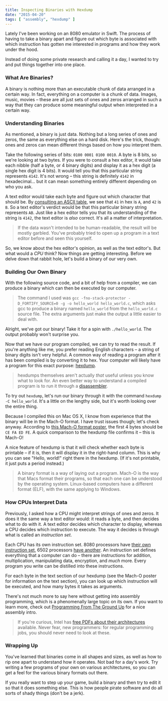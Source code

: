 ```yaml
---
title: Inspecting Binaries with Hexdump
date: "2015-04-20"
tags: [ "assembly", "hexdump" ]
---
```


Lately I've been working on an 8080 emulator in Swift. The process of having to take a binary apart and figure out which byte is associated with which instruction has gotten me interested in programs and how they work under the hood.

Instead of doing some private research and calling it a day, I wanted to try and put things together into one place.

### What Are Binaries?

A binary is nothing more than an executable chunk of data arranged in a certain way. In fact, everything on a computer is a chunk of data. Images, music, movies – these are all just sets of ones and zeros arranged in such a way that they can produce some meaningful output when interpreted in a certain way.

### Understanding Binaries

As mentioned, a binary is just data. Nothing but a long series of ones and zeros, the same as everything else on a hard disk. Here's the trick, though: ones and zeros can mean different things based on how you interpret them.

Take the following series of bits: `0100 0001 0100 0010`. A byte is 8 bits, so we're looking at two bytes. If you were to consult a hex editor, it would take each nibble (half a byte, or 4 binary digits) and display it as a hex digit (a single hex digit is 4 bits). It would tell you that this particular string represents `4142`. It's not wrong – this string is definitely `4142` in hexadecimal... but it can mean something entirely different depending on who you ask.

A text editor would take each byte and figure out which character that should be. By [consulting an ASCII table][1], we see that `41` in hex is `A`, and `42` is `B`. So a text editor's verdict would be that this particular binary string represents `AB`. Just like a hex editor tells you that its understanding of the string is `4142`, the text editor is *also* correct. It's all a matter of interpretation.

> If the data wasn't intended to be human-readable, the result will be mostly garbled. You've probably tried to open up a program in a text editor before and seen this yourself.

So, we know about the hex editor's opinion, as well as the text editor's. But what would a *CPU* think? Now things are getting interesting. Before we delve down that rabbit hole, let's build a binary of our very own.

### Building Our Own Binary

With the following source code, and a bit of help from a compiler, we can produce a binary which can then be executed by our computer.

<script src="https://gist.github.com/samsymons/d2195227a1e116b84268.js"></script>

> The command I used was `gcc -fno-stack-protector -D_FORTIFY_SOURCE=0 -g -o hello_world hello_world.c`, which asks gcc to produce a binary named `hello_world` from the `hello_world.c` source file. The extra arguments just make the output a little easier to deal with.

Alright, we've got our binary! Take it for a spin with `./hello_world`. The output probably won't surprise you.

Now that we have our program compiled, we can try to read the result. If you're anything like me, you prefer reading English characters – a string of binary digits isn't very helpful. A common way of reading a program after it has been compiled is by converting it to hex. Your computer will likely have a program for this exact purpose: [hexdump][2].

> hexdumps themselves aren't actually *that* useful unless you know what to look for. An even better way to understand a compiled program is to run it through a [disassembler][3].

To try out `hexdump`, let's run our binary through it with the command `hexdump -C hello_world`. It's a little on the lengthy side, but it's worth looking over the entire thing.

<script src="https://gist.github.com/samsymons/cf71ed2e575f917daaba.js"></script>

Because I compiled this on Mac OS X, I know from experience that the binary will be in the Mach-O format. I have trust issues though; let's check anyway. According to [this Mach-O format poster][4], the first 4 bytes should be `CE FA ED FE`. A quick comparison to the hexdump file confirms it – this is Mach-O!

A nice feature of hexdump is that it will check whether each byte is printable – if it is, then it will display it in the right-hand column. This is why you can see "Hello, world!" right there in the hexdump. (If it's not printable, it just puts a period instead.)

> A binary format is a way of laying out a program. Mach-O is the way that Macs format their programs, so that each one can be understood by the operating system. Linux-based computers have a different format (ELF), with the same applying to Windows.

### How CPUs Interpret Data

Previously, I asked how a CPU might interpret strings of ones and zeros. It does it the same way a text editor would: it reads a byte, and then decides what to do with it. A text editor decides which character to display, whereas a CPU decides which instruction to execute. The way it decides is through what is called an *instruction set*.

Each CPU has its own instruction set. 8080 processors have [their own instruction set][5], 6502 processors [have another][6]. An instruction set defines everything that a computer can do – there are instructions for addition, multiplication, manipulating data, encryption, and *much* more. Every program you write can be distilled into these instructions.

For each byte in the text section of our hexdump (see the Mach-O poster for information on the text section), you can look up which instruction will be executed, and how many bytes it takes as arguments.

There's not much more to say here without getting into assembly programming, which is a phenomenally large topic on its own. If you want to learn more, check out [Programming From The Ground Up][7] for a nice assembly intro.

> If you're curious, Intel has [free PDFs about their architectures][8] available. Never fear, new programmers: for regular programming jobs, you should never need to look at these.

### Wrapping Up

You've learned that binaries come in all shapes and sizes, as well as how to rip one apart to understand how it operates. Not bad for a day's work. Try writing a few programs of your own on various architectures, so you can get a feel for the various binary formats out there.

If you really want to step up your game, build a binary and then try to edit it so that it does something else. This is how people pirate software and do all sorts of shady things (don't be a jerk).

[1]:	http://www.asciitable.com/
[2]:	http://en.wikipedia.org/wiki/Hex_dump#od_and_hexdump
[3]:	http://en.wikipedia.org/wiki/Disassembler
[4]:	http://i.imgur.com/Q4w9qLp.png
[5]:	http://pastraiser.com/cpu/i8080/i8080_opcodes.html
[6]:	http://e-tradition.net/bytes/6502/6502_instruction_set.html
[7]:	http://mirror.csclub.uwaterloo.ca/nongnu//pgubook/ProgrammingGroundUp-1-0-booksize.pdf
[8]:	http://www.intel.com/content/dam/www/public/us/en/documents/manuals/64-ia-32-architectures-software-developer-manual-325462.pdf
